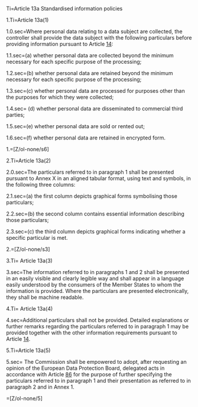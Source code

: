 Ti=Article 13a Standardised information policies

1.Ti=Article 13a(1)

1.0.sec=Where personal data relating to a data subject are collected, the controller shall provide the data subject with the following particulars before providing information pursuant to Article <a href="art14.html" class="intro">14</a>:

1.1.sec=(a) whether personal data are collected beyond the minimum necessary for each specific purpose of the processing;

1.2.sec=(b) whether personal data are retained beyond the minimum necessary for each specific purpose of the processing;

1.3.sec=(c) whether personal data are processed for purposes other than the purposes for which they were collected;

1.4.sec= (d) whether personal data are disseminated to commercial third parties;

1.5.sec=(e) whether personal data are sold or rented out;

1.6.sec=(f) whether personal data are retained in encrypted form.

1.=[Z/ol-none/s6]

2.Ti=Article 13a(2)

2.0.sec=The particulars referred to in paragraph 1 shall be presented pursuant to Annex X in an aligned tabular format, using text and symbols, in the following three columns:

2.1.sec=(a) the first column depicts graphical forms symbolising those particulars;

2.2.sec=(b) the second column contains essential information describing those particulars;

2.3.sec=(c) the third column depicts graphical forms indicating whether a specific particular is met.

2.=[Z/ol-none/s3]

3.Ti= Article 13a(3)

3.sec=The information referred to in paragraphs 1 and 2 shall be presented in an easily visible and clearly legible way and shall appear in a language easily understood by the consumers of the Member States to whom the information is provided. Where the particulars are presented electronically, they shall be machine readable.

4.Ti= Article 13a(4)

4.sec=Additional particulars shall not be provided. Detailed explanations or further remarks regarding the particulars referred to in paragraph 1 may be provided together with the other information requirements pursuant to Article <a href="art14.html" class="intro">14</a>.

5.Ti=Article 13a(5)

5.sec= The Commission shall be empowered to adopt, after requesting an opinion of the European Data Protection Board, delegated acts in accordance with Article <a href="art86.html" class="intro">86</a> for the purpose of further specifying the particulars referred to in paragraph 1 and their presentation as referred to in paragraph 2 and in Annex 1.

=[Z/ol-none/5]